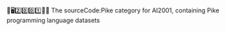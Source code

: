 🧠️🖥️2️⃣️0️⃣️0️⃣️1️⃣️💾️📜️ The sourceCode:Pike category for AI2001, containing Pike programming language datasets
